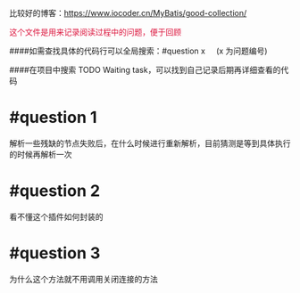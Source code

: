 比较好的博客：https://www.iocoder.cn/MyBatis/good-collection/


<p style="color: crimson">这个文件是用来记录阅读过程中的问题，便于回顾</p>
####如需查找具体的代码行可以全局搜索：#question x  &nbsp;&nbsp;&nbsp;&nbsp;(x 为问题编号)

####在项目中搜索 TODO Waiting task，可以找到自己记录后期再详细查看的代码


# #question 1
解析一些残缺的节点失败后，在什么时候进行重新解析，目前猜测是等到具体执行的时候再解析一次

# #question 2 
看不懂这个插件如何封装的

# #question 3
为什么这个方法就不用调用关闭连接的方法